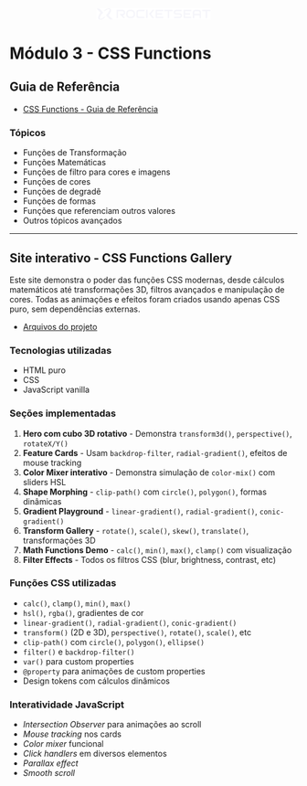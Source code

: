 <!-- markdownlint-disable MD033 -->
<!-- markdownlint-disable MD041 -->

<p align="center">
  <img alt="Logo - Rocketseat" src="../.github/assets/images/logo_rocketseat.png" width="200px" />
</p>

# Módulo 3 - CSS Functions

## Guia de Referência

- [CSS Functions - Guia de Referência](./../.github/docs/content/m3/b1.md)

### Tópicos

- Funções de Transformação
- Funções Matemáticas
- Funções de filtro para cores e imagens
- Funções de cores
- Funções de degradê
- Funções de formas
- Funções que referenciam outros valores
- Outros tópicos avançados

---

## Site interativo - CSS Functions Gallery

Este site demonstra o poder das funções CSS modernas, desde cálculos matemáticos até transformações 3D, filtros avançados e manipulação de cores. Todas as animações e efeitos foram criados usando apenas CSS puro, sem dependências externas.

- [Arquivos do projeto](./src)

### Tecnologias utilizadas

- HTML puro
- CSS
- JavaScript vanilla

### Seções implementadas

1. **Hero com cubo 3D rotativo** - Demonstra `transform3d()`, `perspective()`, `rotateX/Y()`
2. **Feature Cards** - Usam `backdrop-filter`, `radial-gradient()`, efeitos de mouse tracking
3. **Color Mixer interativo** - Demonstra simulação de `color-mix()` com sliders HSL
4. **Shape Morphing** - `clip-path()` com `circle()`, `polygon()`, formas dinâmicas
5. **Gradient Playground** - `linear-gradient()`, `radial-gradient()`, `conic-gradient()`
6. **Transform Gallery** - `rotate()`, `scale()`, `skew()`, `translate()`, transformações 3D
7. **Math Functions Demo** - `calc()`, `min()`, `max()`, `clamp()` com visualização
8. **Filter Effects** - Todos os filtros CSS (blur, brightness, contrast, etc)

### Funções CSS utilizadas

- `calc()`, `clamp()`, `min()`, `max()`
- `hsl()`, `rgba()`, gradientes de cor
- `linear-gradient()`, `radial-gradient()`, `conic-gradient()`
- `transform()` (2D e 3D), `perspective()`, `rotate()`, `scale()`, etc
- `clip-path()` com `circle()`, `polygon()`, `ellipse()`
- `filter()` e `backdrop-filter()`
- `var()` para custom properties
- `@property` para animações de custom properties
- Design tokens com cálculos dinâmicos

### Interatividade JavaScript

- _Intersection Observer_ para animações ao scroll
- _Mouse tracking_ nos cards
- _Color mixer_ funcional
- _Click handlers_ em diversos elementos
- _Parallax effect_
- _Smooth scroll_
